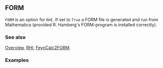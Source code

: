 ## FORM

`FORM` is an option for `RHI`. If set to `True` a FORM file is generated and run from Mathematica (provided R. Hamberg's FORM-program is installed correctly).

### See also

[Overview](Extra/FeynCalc.md), [RHI](RHI.md), [FeynCalc2FORM](FeynCalc2FORM.md).

### Examples
